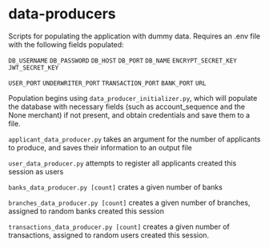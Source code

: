 # data-producers

Scripts for populating the application with dummy data. Requires an .env file with the following fields populated:

`DB_USERNAME`
`DB_PASSWORD`
`DB_HOST`
`DB_PORT`
`DB_NAME`
`ENCRYPT_SECRET_KEY`
`JWT_SECRET_KEY`

`USER_PORT`
`UNDERWRITER_PORT`
`TRANSACTION_PORT`
`BANK_PORT`
`URL`

Population begins using `data_producer_initializer.py`, which will populate the database with necessary fields (such as account_sequence and the None merchant) if not present, and obtain credentials and save them to a file.

`applicant_data_producer.py` takes an argument for the number of applicants to produce, and saves their information to an output file

`user_data_producer.py` attempts to register all applicants created this session as users

`banks_data_producer.py [count]` crates a given number of banks

`branches_data_producer.py [count]` creates a given number of branches, assigned to random banks created this session

`transactions_data_producer.py [count]` creates a given number of transactions, assigned to random users created this session.
